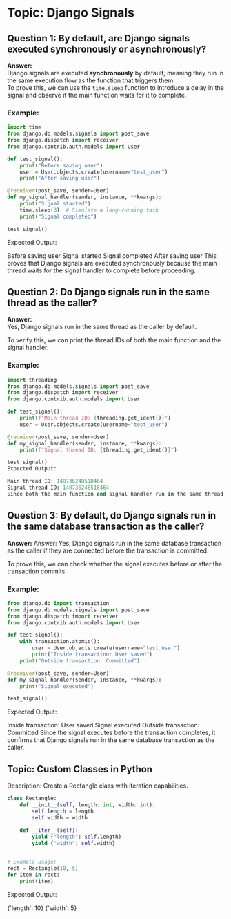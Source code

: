 # Topic: Django Signals

## Question 1: By default, are Django signals executed synchronously or asynchronously?

**Answer:**  
Django signals are executed **synchronously** by default, meaning they run in the same execution flow as the function that triggers them.  
To prove this, we can use the `time.sleep` function to introduce a delay in the signal and observe if the main function waits for it to complete.

### Example:

```python
import time
from django.db.models.signals import post_save
from django.dispatch import receiver
from django.contrib.auth.models import User

def test_signal():
    print("Before saving user")
    user = User.objects.create(username="test_user")
    print("After saving user")

@receiver(post_save, sender=User)
def my_signal_handler(sender, instance, **kwargs):
    print("Signal started")
    time.sleep(3)  # Simulate a long-running task
    print("Signal completed")

test_signal()
```
Expected Output:

Before saving user
Signal started
Signal completed
After saving user
This proves that Django signals are executed synchronously because the main thread waits for the signal handler to complete before proceeding.

## Question 2: Do Django signals run in the same thread as the caller?
**Answer:**  
 Yes, Django signals run in the same thread as the caller by default.

To verify this, we can print the thread IDs of both the main function and the signal handler.
### Example:
```python
import threading
from django.db.models.signals import post_save
from django.dispatch import receiver
from django.contrib.auth.models import User

def test_signal():
    print(f"Main thread ID: {threading.get_ident()}")
    user = User.objects.create(username="test_user")

@receiver(post_save, sender=User)
def my_signal_handler(sender, instance, **kwargs):
    print(f"Signal thread ID: {threading.get_ident()}")

test_signal()
Expected Output:

Main thread ID: 140736248518464
Signal thread ID: 140736248518464
Since both the main function and signal handler run in the same thread, this confirms that Django signals execute in the same thread as the caller.
```

## Question 3: By default, do Django signals run in the same database transaction as the caller?
**Answer:** 
Answer: Yes, Django signals run in the same database transaction as the caller if they are connected before the transaction is committed.

To prove this, we can check whether the signal executes before or after the transaction commits.
### Example:
```python
from django.db import transaction
from django.db.models.signals import post_save
from django.dispatch import receiver
from django.contrib.auth.models import User

def test_signal():
    with transaction.atomic():
        user = User.objects.create(username="test_user")
        print("Inside transaction: User saved")
    print("Outside transaction: Committed")

@receiver(post_save, sender=User)
def my_signal_handler(sender, instance, **kwargs):
    print("Signal executed")

test_signal()

```
Expected Output:

Inside transaction: User saved
Signal executed
Outside transaction: Committed
Since the signal executes before the transaction completes, it confirms that Django signals run in the same database transaction as the caller.

## Topic: Custom Classes in Python
Description: Create a Rectangle class with iteration capabilities.
```python
class Rectangle:
    def __init__(self, length: int, width: int):
        self.length = length
        self.width = width
    
    def __iter__(self):
        yield {"length": self.length}
        yield {"width": self.width}


# Example usage:
rect = Rectangle(10, 5)
for item in rect:
    print(item)
```
Expected Output:

{'length': 10}
{'width': 5}
